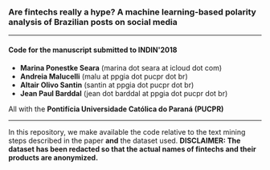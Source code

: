 ### Are fintechs really a hype? A machine learning-based polarity analysis of Brazilian posts on social media

---

#### Code for the manuscript submitted to INDIN'2018
* **Marina Ponestke Seara** (marina dot seara at icloud dot com)
* **Andreia Malucelli** (malu at ppgia dot pucpr dot br)
* **Altair Olivo Santin** (santin at ppgia dot pucpr dot br)
* **Jean Paul Barddal** (jean dot barddal at ppgia dot pucpr dot br)

All with the **Pontifícia Universidade Católica do Paraná (PUCPR)**

---


In this repository, we make available the code relative to the text mining steps described in the paper **and** the dataset used.
**DISCLAIMER: The dataset has been redacted so that the actual names of fintechs and their products are anonymized.**